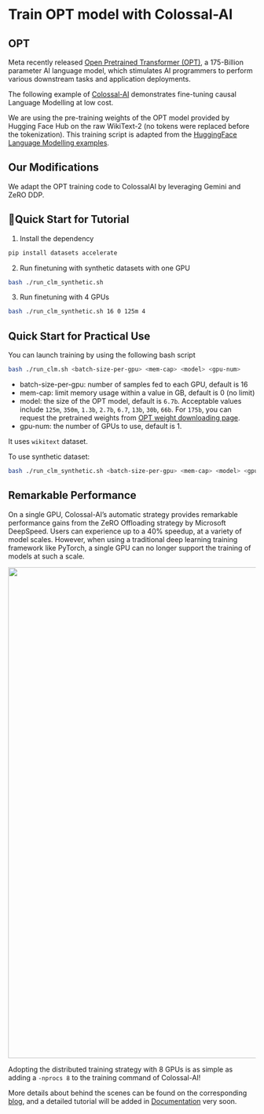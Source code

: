 <!---
Copyright 2020 The HuggingFace Team. All rights reserved.

Licensed under the Apache License, Version 2.0 (the "License");
you may not use this file except in compliance with the License.
You may obtain a copy of the License at

    http://www.apache.org/licenses/LICENSE-2.0

Unless required by applicable law or agreed to in writing, software
distributed under the License is distributed on an "AS IS" BASIS,
WITHOUT WARRANTIES OR CONDITIONS OF ANY KIND, either express or implied.
See the License for the specific language governing permissions and
limitations under the License.
-->
# Train OPT model with Colossal-AI


## OPT
Meta recently released [Open Pretrained Transformer (OPT)](https://github.com/facebookresearch/metaseq), a 175-Billion parameter AI language model, which stimulates AI programmers to perform various downstream tasks and application deployments.

The following example of [Colossal-AI](https://github.com/hpcaitech/ColossalAI) demonstrates fine-tuning causal Language Modelling at low cost.

We are using the pre-training weights of the OPT model provided by Hugging Face Hub on the raw WikiText-2 (no tokens were replaced before
the tokenization). This training script is adapted from the [HuggingFace Language Modelling examples](https://github.com/huggingface/transformers/tree/main/examples/pytorch/language-modeling).

## Our Modifications
We adapt the OPT training code to ColossalAI by leveraging Gemini and ZeRO DDP.

## 🚀Quick Start for Tutorial
1. Install the dependency
```bash
pip install datasets accelerate
```
2. Run finetuning with synthetic datasets with one GPU
```bash
bash ./run_clm_synthetic.sh
```
3. Run finetuning with 4 GPUs
```bash
bash ./run_clm_synthetic.sh 16 0 125m 4
```

## Quick Start for Practical Use
You can launch training by using the following bash script

```bash
bash ./run_clm.sh <batch-size-per-gpu> <mem-cap> <model> <gpu-num>
```

- batch-size-per-gpu: number of samples fed to each GPU, default is 16
- mem-cap: limit memory usage within a value in GB, default is 0 (no limit)
- model: the size of the OPT model, default is `6.7b`. Acceptable values include `125m`, `350m`, `1.3b`, `2.7b`, `6.7`, `13b`, `30b`, `66b`. For `175b`, you can request
the pretrained weights from [OPT weight downloading page](https://github.com/facebookresearch/metaseq/tree/main/projects/OPT).
- gpu-num: the number of GPUs to use, default is 1.

It uses `wikitext` dataset.

To use synthetic dataset:

```bash
bash ./run_clm_synthetic.sh <batch-size-per-gpu> <mem-cap> <model> <gpu-num>
```

## Remarkable Performance
On a single GPU, Colossal-AI’s automatic strategy provides remarkable performance gains from the ZeRO Offloading strategy by Microsoft DeepSpeed.
Users can experience up to a 40% speedup, at a variety of model scales. However, when using a traditional deep learning training framework like PyTorch, a single GPU can no longer support the training of models at such a scale.

<p align="center">
<img src="https://raw.githubusercontent.com/hpcaitech/public_assets/main/colossalai/img/OPT.png" width=1000/>
</p>

Adopting the distributed training strategy with 8 GPUs is as simple as adding a `-nprocs 8` to the training command of Colossal-AI!

More details about behind the scenes can be found on the corresponding [blog](https://medium.com/@yangyou_berkeley/colossal-ai-seamlessly-accelerates-large-models-at-low-costs-with-hugging-face-4d1a887e500d),
and a detailed tutorial will be added in [Documentation](https://www.colossalai.org/docs/get_started/installation) very soon.
